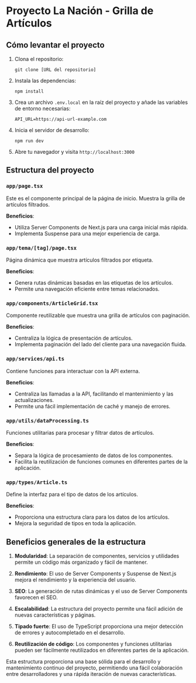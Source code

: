 # Proyecto La Nación - Grilla de Artículos

## Cómo levantar el proyecto

1. Clona el repositorio:
   ```
   git clone [URL del repositorio]
   ```

2. Instala las dependencias:
   ```
   npm install
   ```

3. Crea un archivo `.env.local` en la raíz del proyecto y añade las variables de entorno necesarias:
   ```
   API_URL=https://api-url-example.com
   ```

4. Inicia el servidor de desarrollo:
   ```
   npm run dev
   ```

5. Abre tu navegador y visita `http://localhost:3000`

## Estructura del proyecto

### `app/page.tsx`
Este es el componente principal de la página de inicio. Muestra la grilla de artículos filtrados.

**Beneficios**: 
- Utiliza Server Components de Next.js para una carga inicial más rápida.
- Implementa Suspense para una mejor experiencia de carga.

### `app/tema/[tag]/page.tsx`
Página dinámica que muestra artículos filtrados por etiqueta.

**Beneficios**:
- Genera rutas dinámicas basadas en las etiquetas de los artículos.
- Permite una navegación eficiente entre temas relacionados.

### `app/components/ArticleGrid.tsx`
Componente reutilizable que muestra una grilla de artículos con paginación.

**Beneficios**:
- Centraliza la lógica de presentación de artículos.
- Implementa paginación del lado del cliente para una navegación fluida.

### `app/services/api.ts`
Contiene funciones para interactuar con la API externa.

**Beneficios**:
- Centraliza las llamadas a la API, facilitando el mantenimiento y las actualizaciones.
- Permite una fácil implementación de caché y manejo de errores.

### `app/utils/dataProcessing.ts`
Funciones utilitarias para procesar y filtrar datos de artículos.

**Beneficios**:
- Separa la lógica de procesamiento de datos de los componentes.
- Facilita la reutilización de funciones comunes en diferentes partes de la aplicación.

### `app/types/Article.ts`
Define la interfaz para el tipo de datos de los artículos.

**Beneficios**:
- Proporciona una estructura clara para los datos de los artículos.
- Mejora la seguridad de tipos en toda la aplicación.

## Beneficios generales de la estructura

1. **Modularidad**: La separación de componentes, servicios y utilidades permite un código más organizado y fácil de mantener.

2. **Rendimiento**: El uso de Server Components y Suspense de Next.js mejora el rendimiento y la experiencia del usuario.

3. **SEO**: La generación de rutas dinámicas y el uso de Server Components favorecen el SEO.

4. **Escalabilidad**: La estructura del proyecto permite una fácil adición de nuevas características y páginas.

5. **Tipado fuerte**: El uso de TypeScript proporciona una mejor detección de errores y autocompletado en el desarrollo.

6. **Reutilización de código**: Los componentes y funciones utilitarias pueden ser fácilmente reutilizados en diferentes partes de la aplicación.

Esta estructura proporciona una base sólida para el desarrollo y mantenimiento continuo del proyecto, permitiendo una fácil colaboración entre desarrolladores y una rápida iteración de nuevas características.
